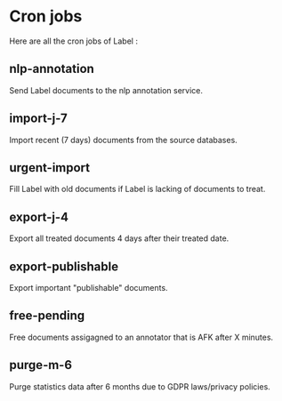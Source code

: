 # Cron jobs

Here are all the cron jobs of Label :

## nlp-annotation

Send Label documents to the nlp annotation service.

## import-j-7

Import recent (7 days) documents from the source databases.

## urgent-import

Fill Label with old documents if Label is lacking of documents to treat.

## export-j-4

Export all treated documents 4 days after their treated date.

## export-publishable

Export important "publishable" documents.

## free-pending

Free documents assigagned to an annotator that is AFK after X minutes.

## purge-m-6

Purge statistics data after 6 months due to GDPR laws/privacy policies.
